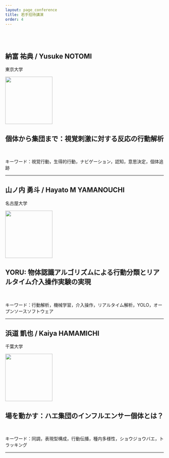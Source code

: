 ```yaml
---
layout: page_conference
title: 若手招待講演
order: 4
---
```

<br>
<br>

## 納富 祐典 / Yusuke NOTOMI

東京大学

<img src="{{ site.baseurl }}/event_01/images/notomi.jpg" width="150px">  

## 個体から集団まで：視覚刺激に対する反応の行動解析

<br>

キーワード：視覚行動，生得的行動，ナビゲーション，認知，意思決定，個体追跡

***

## 山ノ内 勇斗 / Hayato M YAMANOUCHI

名古屋大学

<img src="{{ site.baseurl }}/event_01/images/yamanouchi.png" width="150px">  

## YORU: 物体認識アルゴリズムによる行動分類とリアルタイム介入操作実験の実現

<br>

キーワード：行動解析，機械学習，介入操作，リアルタイム解析，YOLO，オープンソースソフトウェア

***

## 浜道 凱也 / Kaiya HAMAMICHI

千葉大学

<img src="{{ site.baseurl }}/event_01/images/hamamichi.png" width="150px">  

## 場を動かす：ハエ集団のインフルエンサー個体とは？

<br>

キーワード：同調，表現型構成，行動伝播，種内多様性，ショウジョウバエ，トラッキング

***




